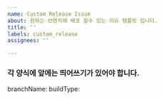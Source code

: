 ```yaml
---
name: Custom Release Issue
about: 원하는 브렌치에 배포 할수 있는 이슈 템플릿 입니다.
title: ''
labels: custom_release
assignees: ''

---
```


### 각 양식에 앞에는 띄어쓰기가 있어야 합니다.
branchName:
buildType:
